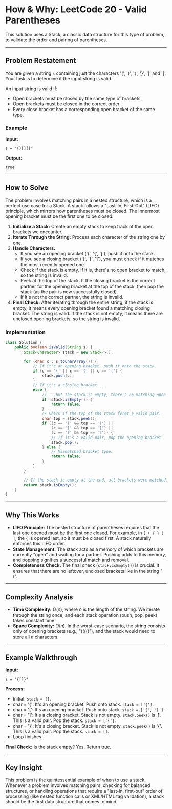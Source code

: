 
# How & Why: LeetCode 20 - Valid Parentheses

This solution uses a Stack, a classic data structure for this type of problem, to validate the order and pairing of parentheses.

---

## Problem Restatement

You are given a string `s` containing just the characters '(', ')', '{', '}', '[' and ']'. Your task is to determine if the input string is valid.

An input string is valid if:
- Open brackets must be closed by the same type of brackets.
- Open brackets must be closed in the correct order.
- Every close bracket has a corresponding open bracket of the same type.

### Example

**Input:**
```
s = "()[]{}"
```
**Output:**
```
true
```

---

## How to Solve

The problem involves matching pairs in a nested structure, which is a perfect use case for a Stack. A stack follows a "Last-In, First-Out" (LIFO) principle, which mirrors how parentheses must be closed. The innermost opening bracket must be the first one to be closed.

1. **Initialize a Stack:** Create an empty stack to keep track of the open brackets we encounter.
2. **Iterate Through the String:** Process each character of the string one by one.
3. **Handle Characters:**
    - If you see an opening bracket ('(', '{', '['), push it onto the stack.
    - If you see a closing bracket (')', '}', ']'), you must check if it matches the most recently opened one.
    - Check if the stack is empty. If it is, there's no open bracket to match, so the string is invalid.
    - Peek at the top of the stack. If the closing bracket is the correct partner for the opening bracket at the top of the stack, then pop the stack (as the pair is now successfully closed).
    - If it's not the correct partner, the string is invalid.
4. **Final Check:** After iterating through the entire string, if the stack is empty, it means every opening bracket found a matching closing bracket. The string is valid. If the stack is not empty, it means there are unclosed opening brackets, so the string is invalid.

### Implementation

```java
class Solution {
    public boolean isValid(String s) {
        Stack<Character> stack = new Stack<>();

        for (char c : s.toCharArray()) {
            // If it's an opening bracket, push it onto the stack.
            if (c == '(' || c == '{' || c == '[') {
                stack.push(c);
            } 
            // If it's a closing bracket...
            else {
                // ...but the stack is empty, there's no matching open bracket.
                if (stack.isEmpty()) {
                    return false;
                }
                // Check if the top of the stack forms a valid pair.
                char top = stack.peek();
                if ((c == ')' && top == '(') ||
                    (c == '}' && top == '{') ||
                    (c == ']' && top == '[')) {
                    // If it's a valid pair, pop the opening bracket.
                    stack.pop();
                } else {
                    // Mismatched bracket type.
                    return false;
                }
            }
        }

        // If the stack is empty at the end, all brackets were matched.
        return stack.isEmpty();
    }
}
```

---

## Why This Works

- **LIFO Principle:** The nested structure of parentheses requires that the last one opened must be the first one closed. For example, in `[ ( { } ) ]`, the `{` is opened last, so it must be closed first. A stack naturally enforces this LIFO order.
- **State Management:** The stack acts as a memory of which brackets are currently "open" and waiting for a partner. Pushing adds to this memory, and popping signifies a successful match and removal.
- **Completeness Check:** The final check (`stack.isEmpty()`) is crucial. It ensures that there are no leftover, unclosed brackets like in the string "(".

---

## Complexity Analysis

- **Time Complexity:** $O(n)$, where $n$ is the length of the string. We iterate through the string once, and each stack operation (push, pop, peek) takes constant time.
- **Space Complexity:** $O(n)$. In the worst-case scenario, the string consists only of opening brackets (e.g., "((((("), and the stack would need to store all $n$ characters.

---

## Example Walkthrough

**Input:**
```
s = "{[]}"
```

**Process:**

- Initial: `stack = []`.
- char = '{': It's an opening bracket. Push onto stack. `stack = ['{']`.
- char = '[': It's an opening bracket. Push onto stack. `stack = ['{', '[']`.
- char = ']': It's a closing bracket. Stack is not empty. `stack.peek()` is '['. This is a valid pair. Pop the stack. `stack = ['{']`.
- char = '}': It's a closing bracket. Stack is not empty. `stack.peek()` is '{'. This is a valid pair. Pop the stack. `stack = []`.
- Loop finishes.

**Final Check:** Is the stack empty? Yes. Return true.

---

## Key Insight

This problem is the quintessential example of when to use a stack. Whenever a problem involves matching pairs, checking for balanced structures, or handling operations that require a "last-in, first-out" order of processing (like nested function calls or XML/HTML tag validation), a stack should be the first data structure that comes to mind.